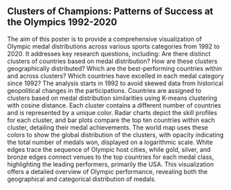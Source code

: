 ## Clusters of Champions: Patterns of Success at the Olympics 1992-2020

The aim of this poster is to provide a comprehensive visualization of Olympic medal distributions across various sports categories from 1992 to 2020. It addresses key research questions, including: Are there distinct clusters of countries based on medal distribution? How are these clusters geographically distributed? Which are the best-performing countries within and across clusters? Which countries have excelled in each medal category since 1992? The analysis starts in 1992 to avoid skewed data from historical geopolitical changes in the participations.
Countries are assigned to clusters based on medal distribution similarities using K-means clustering with cosine distance. Each cluster contains a different number of countries and is represented by a unique color. Radar charts depict the skill profiles for each cluster, and bar plots compare the top ten countries within each cluster, detailing their medal achievements. The world map uses these colors to show the global distribution of the clusters, with opacity indicating the total number of medals won, displayed on a logarithmic scale.
White edges trace the sequence of Olympic host cities, while gold, silver, and bronze edges connect venues to the top countries for each medal class, highlighting the leading performers, primarily the USA. This visualization offers a detailed overview of Olympic performance, revealing both the geographical and categorical distribution of medals.


